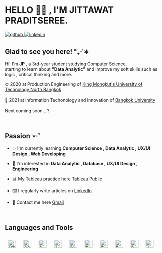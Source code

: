 ## <h1>HELLO 👋🏻 , I'M JITTAWAT PRADITSEREE.</h1>
  

<a href="https://github.com/Jittawatpdsr" target="_blank">
<img src=https://img.shields.io/badge/github-%2324292e.svg?&style=for-the-badge&logo=github&logoColor=white alt=github style="margin-bottom: 5px;" />
</a>
<a href="https://linkedin.com/in/jittawatp" target="_blank">
<img src=https://img.shields.io/badge/linkedin-%231E77B5.svg?&style=for-the-badge&logo=linkedin&logoColor=white alt=linkedin style="margin-bottom: 5px;" />
</a>  
<br>
  
### <h2>Glad to see you here! °₊·ˈ∗ </h2>
Hi! I'm **JP** , a 3rd-year student studying Computer Science. <br>
starting to learn about **"Data Analytic"** and improve my soft skills such as logic , critical thinking and more.

⚙️ 2020 at Production Engineering of [King Mongkut's University of Technology North Bangkok](https://www.kmutnb.ac.th/)
<br>
<br>
💎 2021 at Information Techonology and Innovation of [Bangkok University](https://www.bu.ac.th/th/)
<br>
<br>
Next coming soon....?

<br>

## Passion ⋆·˚ 
<td valign="top" width="50%">

- ✨ I'm currently learning **Computer Science , Data Analytic , UX/UI Design , Web Developing**  
  

- 👀 I'm interested in **Data Analytic , Database , UX/UI Design , Engineering**


- 📊 My Tableau practice here [Tableau Public](https://public.tableau.com/app/profile/jittawat.praditseree)
  

- ⌨️ I regularly write articles on [LinkedIn](https://www.linkedin.com/in/jittawatp/)  
  

- 🚀 Contact me here  [Gmail](https://mail.google.com/mail/u/0/#inbox?compose=GTvVlcRzDCzLtqQJzXzpwhBkFCknlftzcMTHvCnVHDqSgBBFSWxktnnFLhTsvnxGcMTwHZjmnbQrS)  

<br>

</td><td valign="top" width="50%">


## Languages and Tools  
<div align="left">  
<a href="https://en.wikipedia.org/wiki/HTML5" target="_blank"><img style="margin: 10px" src="https://profilinator.rishav.dev/skills-assets/html5-original-wordmark.svg" alt="HTML5" height="25" /></a>  
<a href="https://www.w3schools.com/css/" target="_blank"><img style="margin: 10px" src="https://profilinator.rishav.dev/skills-assets/css3-original-wordmark.svg" alt="CSS3" height="25" /></a>  
<a href="https://www.python.org/" target="_blank"><img style="margin: 10px" src="https://profilinator.rishav.dev/skills-assets/python-original.svg" alt="Python" height="25" /></a>  
<a href="https://www.javascript.com/" target="_blank"><img style="margin: 10px" src="https://profilinator.rishav.dev/skills-assets/javascript-original.svg" alt="JavaScript" height="25" /></a>  
<a href="https://github.com/" target="_blank"><img style="margin: 10px" src="https://profilinator.rishav.dev/skills-assets/git-scm-icon.svg" alt="Git" height="25" /></a>  
<a href="https://www.tableau.com/" target="_blank"><img style="margin: 10px" src="https://profilinator.rishav.dev/skills-assets/tableau.svg" alt="Tableau" height="25" /></a>  
<a href="https://www.figma.com/" target="_blank"><img style="margin: 10px" src="https://profilinator.rishav.dev/skills-assets/figma-icon.svg" alt="Figma" height="25" /></a>  
<a href="https://flutter.dev/" target="_blank"><img style="margin: 10px" src="https://profilinator.rishav.dev/skills-assets/flutterio-icon.svg" alt="Flutter" height="25" /></a>  
<a href="https://reactjs.org/" target="_blank"><img style="margin: 10px" src="https://profilinator.rishav.dev/skills-assets/react-original-wordmark.svg" alt="React" height="25" /></a>  
<a href="https://www.java.com/" target="_blank"><img style="margin: 10px" src="https://profilinator.rishav.dev/skills-assets/java-original-wordmark.svg" alt="Java" height="25" /></a>  
</div>  

